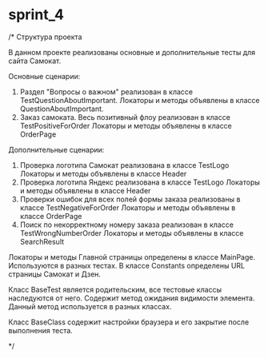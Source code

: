 # sprint_4
/*
Структура проекта 

В данном проекте реализованы основные и дополнительные тесты для сайта Самокат.

Основные сценарии:
1. Раздел "Вопросы о важном" реализован в классе TestQuestionAboutImportant. 
Локаторы и методы объявлены в классе QuestionAboutImportant.
2. Заказ самоката. Весь позитивный флоу реализован в классе TestPositiveForOrder
Локаторы и методы объявлены в классе OrderPage

Дополнительные сценарии:
1. Проверка логотипа Самокат реализована в классе TestLogo
Локаторы и методы объявлены в классе Header
2. Проверка логотипа Яндекс реализована в классе TestLogo
Локаторы и методы объявлены в классе Header
3. Проверки ошибок для всех полей формы заказа реализованы в классе TestNegativeForOrder
Локаторы и методы объявлены в классе OrderPage
4. Поиск по некорректному номеру заказа реализован в классе TestWrongNumberOrder
Локаторы и методы объявлены в классе SearchResult

Локаторы и методы Главной страницы определены в классе MainPage. Используются в разных тестах.
В классе Constants определены URL страницы Самокат и Дзен.

Класс BaseTest является родительским, все тестовые классы наследуются от него. Содержит метод ожидания видимости элемента. Данный метод используется в разных классах.

Класс BaseClass содержит настройки браузера и его закрытие после выполнения теста.

*/